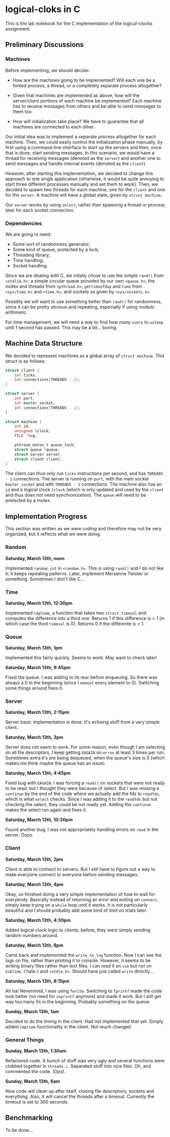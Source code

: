 # logical-cloks in C

This is the lab notebook for the C implementation of the logical-clocks
assignment.

## Preliminary Discussions

### Machines

Before implementing, we should decide:

* How are the machines going to be implemented? Will each one be a forked
process, a thread, or a completely separate process altogether?

* Given that machines are implemented as above, how will the server/client
portions of each machine be implemented? Each machine has to receive messages
from others and be able to send messages to them too.

* How will initialization take place? We have to guarantee that all machines
are connected to each other.

Our initial idea was to implement a separate process altogether for each
machine. Then, we could easily control the initialization phase manually,
by first using a command-line interface to start up the servers and then,
once that is done, start sending messages. In this scenario, we would
have a thread for receiving messages (denoted as the `server`) and another
one to send messages and handle internal events (denoted as the `client`).

However, after starting this implementation, we decided to change this approach
to one single application (otherwise, it would be quite annoying to start
three different processes manually and set them to work). Then, we decided
to spawn two threads for each machine, one for the `client` and one for the
`server`. A machine will have a global state, given by `struct machine`.

Our `server` works by using `select`, rather than spawning a thread or process
(ew) for each socket connection.

### Dependencies

We are going to need:

* Some sort of randomness generator;
* Some kind of queue, protected by a lock;
* Threading library;
* Time handling;
* Socket handling.

Since we are dealing with C, we initally chose to use the simple `rand()` from
`<stdlib.h>`; a simple circular queue provided by our own `<queue.h>`; the
mutex and threads from `<pthread.h>`; `gettimeofday` and `time` from 
`<sys/time.h>` and `<time.h>`; and sockets as given by `<sys/sockets.h>`.

Possibly we will want to use something better than `rand()` for randomness,
since it can be pretty obvious and repeating, especially if using modulo
arithmetic.

For time management, we will need a way to find how many `usecs` to `usleep`
until 1 second has passed. This may be a bit... boring.

## Machine Data Structure

We decided to represent machines as a global array of `struct machine`. 
This struct is as follows:

```C
struct client {
	int ticks;
	int connections[THREADS - 1];
}

struct server {
	int port;
	int master_socket;
	int connections[THREADS - 1];
}

struct machine {
	int id;
	unsigned lclock;
	FILE *log;

	pthread_mutex_t queue_lock;
	struct queue *queue;
	struct server server;
	struct client client;
}
```

The client can thus only run `ticks` instructions per second, and has
`THREADS - 1` connections. The server is running on `port`, with the main
socket `master_socket` and with `THREADS - 1` connections. The machine
also has an `id` and a logical clock `lclock` (which is only updated and
used by the `client` and thus does not need synchronization). The `queue`
will need to be protected by a mutex.

## Implementation Progress

This section was written as we were coding and therefore may not be very
organized, but it reflects what we were doing.

### Random

**Saturday, March 13th, noon**

Implemented `random_int` in `<random.h>`. This is using `rand()` and I do not
like it; it keeps repeating patterns. Later, implement Mersenne Twister
or something. Sometimes I don't like C...

### Time

**Saturday, March 13th, 12:30pm**

Implemented `cmptime`, a function that takes two `struct timeval` and computes
the difference into a third one. Returns 1 if this difference is > 1 (in
which case the third `timeval` is 0). Returns 0 if the differente is < 1.

### Queue

**Saturday, March 13th, 1pm**

Implemented this fairly quickly. Seems to work. May want to check later!

**Saturday, March 13th, 9:45pm**

Fixed the queue. I was adding to its rear before enqueuing. So there was always
a 0 in the beginning (since I `memset` every element to 0). Switching some
things around fixes it.

### Server

**Saturday, March 13th, 2:15pm**

Server basic implementation is done. It's echoing stuff from a very simple
client..

**Saturday, March 13th, 3pm**

Server does not seem to work. For some reason, even though I am selecting
on all file descriptors, I keep getting `EAGAIN` on `errno` at least 3 times
per run. Sometimes extra `0`'s are being dequeued, when the queue's size
is 0 (which makes me think maybe the queue has an issue).

**Saturday, March 13th, 4:45pm**

Fixed bug with `EAGAIN`. I was forcing a `read()` on sockets that were not
ready to be read, but I thought they were because of select. But I was missing
a `continue` by the end of the code where we actually add the fds to `readfds`,
which is what `select` checks. Since I was adding it to the `readfds` but not
checking the select, they could be not ready yet. Adding the `continue` makes
the select run again and fixes it.

**Saturday, March 13th, 10:30pm**

Found another bug. I was not appropriately handling errors on `read` in the
server. Oops.

### Client

**Saturday, March 13th, 2pm**

Client is able to connect to servers. But I still have to figure out a way
to make everyone connect to everyone before sending messages.

**Saturday, March 13th, 4pm**

Okay, so finished doing a very simple implementation of how to wait
for everybody. Basically instead of returning an error and exiting on
`connect`, simply keep trying on a `while` loop until it works. It is not
particularly beautiful and I should probably add some kind of limit on
trials later.

**Saturday, March 13th, 4:30pm**

Added logical clock logic to clients; before, they were simply sending
random numbers around.

**Saturday, March 13th, 8pm**

Came back and implemented the `write_to_log` function. Now I can see the
logs on file, rather than printing it to console. However, it seems to be
writing binary files rather than text files. I can read it on `vim` but
not on `Sublime`. I hate `C` and `<stdio.h>`. Should have just called `write`
directly...

**Saturday, March 13th, 8:15pm**

Ah ha! Nevermind, I was using `fwrite`. Switching to `fprintf` made the code
look better (no need for `snprintf` anymore) and made it work. But I still
get way too many 0s in the beginning. Probably something on the queue.

**Sunday, March 13th, 1am**

Decided to do the timing in the client. Had not implemented that yet. Simply
added `cmptime` functionality in the client. Not much changed.

### General Things

**Sunday, March 13th, 1:30am**

Refactored code. A bunch of stuff was very ugly and several functions were
clobbed together in `threads.c`. Separated stuff into nice files. Oh,
and commented the code. (Ops).

**Sunday, March 13th, 6am**

Now code will clean up after itself, closing file descriptors, sockets and
everything. Also, it will cancel the threads after a timeout. Currently
the timeout is set to 300 seconds.

## Benchmarking

To be done...
